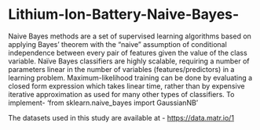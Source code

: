 # Lithium-Ion-Battery-Naive-Bayes-
Naive Bayes methods are a set of supervised learning algorithms based on applying Bayes’ theorem with the “naive” assumption of conditional independence between every pair of features given the value of the class variable.
Naïve Bayes classifiers are highly scalable, requiring a number of parameters linear in the number of variables (features/predictors) in a learning problem.
Maximum-likelihood training can be done by evaluating a closed form expression which takes linear time, rather than by expensive iterative approximation as used for many other types of classifiers.
To implement- ‘from sklearn.naive_bayes import GaussianNB’

The datasets used in this study are available at - https://data.matr.io/1 
